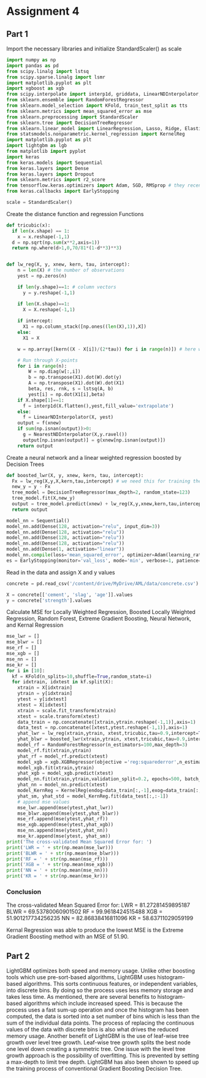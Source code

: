 # Assignment 4

## Part 1 

Import the necessary libraries and initialize StandardScaler() as scale

```Python
import numpy as np
import pandas as pd
from scipy.linalg import lstsq
from scipy.sparse.linalg import lsmr
import matplotlib.pyplot as plt
import xgboost as xgb
from scipy.interpolate import interp1d, griddata, LinearNDInterpolator, NearestNDInterpolator
from sklearn.ensemble import RandomForestRegressor
from sklearn.model_selection import KFold, train_test_split as tts
from sklearn.metrics import mean_squared_error as mse
from sklearn.preprocessing import StandardScaler
from sklearn.tree import DecisionTreeRegressor
from sklearn.linear_model import LinearRegression, Lasso, Ridge, ElasticNet
from statsmodels.nonparametric.kernel_regression import KernelReg
import matplotlib.pyplot as plt
import lightgbm as lgb
from matplotlib import pyplot
import keras
from keras.models import Sequential
from keras.layers import Dense
from keras.layers import Dropout
from sklearn.metrics import r2_score
from tensorflow.keras.optimizers import Adam, SGD, RMSprop # they recently updated Tensorflow
from keras.callbacks import EarlyStopping

scale = StandardScaler()
```

Create the distance function and regression Functions
```Python
def tricubic(x):
  if len(x.shape) == 1:
    x = x.reshape(-1,1)
  d = np.sqrt(np.sum(x**2,axis=1))
  return np.where(d>1,0,70/81*(1-d**3)**3)


def lw_reg(X, y, xnew, kern, tau, intercept):
    n = len(X) # the number of observations
    yest = np.zeros(n)

    if len(y.shape)==1: # column vectors
      y = y.reshape(-1,1)

    if len(X.shape)==1:
      X = X.reshape(-1,1)
    
    if intercept:
      X1 = np.column_stack([np.ones((len(X),1)),X])
    else:
      X1 = X

    w = np.array([kern((X - X[i])/(2*tau)) for i in range(n)]) # here we compute n vectors of weights

    # Run through X-points
    for i in range(n):          
        W = np.diag(w[:,i])
        b = np.transpose(X1).dot(W).dot(y)
        A = np.transpose(X1).dot(W).dot(X1)
        beta, res, rnk, s = lstsq(A, b)
        yest[i] = np.dot(X1[i],beta)
    if X.shape[1]==1:
      f = interp1d(X.flatten(),yest,fill_value='extrapolate')
    else:
      f = LinearNDInterpolator(X, yest)
    output = f(xnew) 
    if sum(np.isnan(output))>0:
      g = NearestNDInterpolator(X,y.ravel()) 
      output[np.isnan(output)] = g(xnew[np.isnan(output)])
    return output
```

Create a neural network and a linear weighted regression boosted by Decision Trees

```Python
def boosted_lwr(X, y, xnew, kern, tau, intercept):
  Fx = lw_reg(X,y,X,kern,tau,intercept) # we need this for training the Decision Tree
  new_y = y - Fx
  tree_model = DecisionTreeRegressor(max_depth=2, random_state=123)
  tree_model.fit(X,new_y)
  output = tree_model.predict(xnew) + lw_reg(X,y,xnew,kern,tau,intercept)
  return output 

model_nn = Sequential()
model_nn.add(Dense(128, activation="relu", input_dim=3))
model_nn.add(Dense(128, activation="relu"))
model_nn.add(Dense(128, activation="relu"))
model_nn.add(Dense(128, activation="relu"))
model_nn.add(Dense(1, activation="linear"))
model_nn.compile(loss='mean_squared_error', optimizer=Adam(learning_rate=1e-2)) # lr=1e-3, decay=1e-3 / 200)
es = EarlyStopping(monitor='val_loss', mode='min', verbose=1, patience=800)
```

Read in the data and assign X and y values 
```Python
concrete = pd.read_csv('/content/drive/MyDrive/AML/data/concrete.csv')

X = concrete[['cement',	'slag',	'age']].values
y = concrete['strength'].values
```

Calculate MSE for Locally Weighted Regression, Boosted Locally Weighted Regression, Random Forest, Extreme Gradient Boosting, Neural Network, and Kernal Regression 
```Python
mse_lwr = []
mse_blwr = []
mse_rf = []
mse_xgb = []
mse_nn = []
mse_kr = []
for i in [10]:
  kf = KFold(n_splits=10,shuffle=True,random_state=i)
  for idxtrain, idxtest in kf.split(X):
    xtrain = X[idxtrain]
    ytrain = y[idxtrain]
    ytest = y[idxtest]
    xtest = X[idxtest]
    xtrain = scale.fit_transform(xtrain)
    xtest = scale.transform(xtest)
    data_train = np.concatenate([xtrain,ytrain.reshape(-1,1)],axis=1)
    data_test = np.concatenate([xtest,ytest.reshape(-1,1)],axis=1)
    yhat_lwr = lw_reg(xtrain,ytrain, xtest,tricubic,tau=0.9,intercept=True)
    yhat_blwr = boosted_lwr(xtrain,ytrain, xtest,tricubic,tau=0.9,intercept=True)
    model_rf = RandomForestRegressor(n_estimators=100,max_depth=3)
    model_rf.fit(xtrain,ytrain)
    yhat_rf = model_rf.predict(xtest)
    model_xgb = xgb.XGBRegressor(objective ='reg:squarederror',n_estimators=100,reg_lambda=20,alpha=1,gamma=10,max_depth=3)
    model_xgb.fit(xtrain,ytrain)
    yhat_xgb = model_xgb.predict(xtest)
    model_nn.fit(xtrain,ytrain,validation_split=0.2, epochs=500, batch_size=10, verbose=0, callbacks=[es])
    yhat_nn = model_nn.predict(xtest)
    model_KernReg = KernelReg(endog=data_train[:,-1],exog=data_train[:,:-1],var_type='ccc') #,ckertype='gaussian')
    yhat_sm, yhat_std = model_KernReg.fit(data_test[:,:-1])
    # append mse values 
    mse_lwr.append(mse(ytest,yhat_lwr))
    mse_blwr.append(mse(ytest,yhat_blwr))
    mse_rf.append(mse(ytest,yhat_rf))
    mse_xgb.append(mse(ytest,yhat_xgb))
    mse_nn.append(mse(ytest,yhat_nn))
    mse_kr.append(mse(ytest, yhat_sm))
print('The cross-validated Mean Squared Error for: ')
print('LWR = ' + str(np.mean(mse_lwr)))
print('BLWR = ' + str(np.mean(mse_blwr)))
print('RF = ' + str(np.mean(mse_rf)))
print('XGB = ' + str(np.mean(mse_xgb)))
print('NN = ' + str(np.mean(mse_nn)))
print('KR = ' + str(np.mean(mse_kr)))
```

### Conclusion
The cross-validated Mean Squared Error for: 
LWR = 81.27281459895187
BLWR = 69.53780060901502
RF = 99.9618424515488
XGB = 51.901217734256235
NN = 82.86838416811096
KR = 58.63711029059199

Kernal Regression was able to produce the lowest MSE is the Extreme Gradient Boosting method with an MSE of 51.90.

## Part 2

LightGBM optimizes both speed and memory usage. Unlike other boosting tools which use pre-sort-based algorithms, LightGBM uses histogram-based algorithms. This sorts continuous features, or independent variables, into discrete bins. By doing so the process uses less memory storage and takes less time. As mentioned, there are several benefits to histogram-based algorithms which include increased speed. This is because the process uses a fast sum-up operation and once the histogram has been computed, the data is sorted into a set number of bins which is less than the sum of the individual data points. The process of replacing the continuous values of the data with discrete bins is also what drives the reduced memory usage. Another benefit of LightGBM is the use of leaf-wise tree growth over level tree growth. Leaf-wise tree growth splits the best node one level down creating a symmetric tree. One issue with the level tree growth approach is the possibility of overfitting. This is prevented by setting a max-depth to limit tree depth. LightGBM has also been shown to speed up the
training process of conventional Gradient Boosting Decision Tree.


